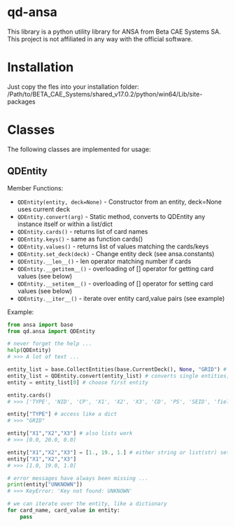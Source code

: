 
# qd-ansa 

This library is a python utility library for ANSA from Beta CAE Systems SA. 
This project is not affiliated in any way with the official software. 

# Installation

Just copy the fles into your installation folder: /Path/to/BETA_CAE_Systems/shared_v17.0.2/python/win64/Lib/site-packages

# Classes

The following classes are implemented for usage:

## QDEntity

Member Functions:
- ```QDEntity(entity, deck=None)``` - Constructor from an entity, deck=None uses current deck
- ```QDEntity.convert(arg)``` - Static method, converts to QDEntity any instance itself or within a list/dict
- ```QDEntity.cards()``` - returns list of card names
- ```QDEntity.keys()``` - same as function cards()
- ```QDEntity.values()``` - returns list of values matching the cards/keys
- ```QDEntity.set_deck(deck)``` - Change entity deck (see ansa.constants)
- ```QDEntity.__len__()``` - len operator matching number if cards
- ```QDEntity.__getitem__()``` - overloading of [] operator for getting card values (see below)
- ```QDEntity.__setitem__()``` - overloading of [] operator for setting card values (see below)
- ```QDEntity.__iter__()``` - iterate over entity card,value pairs (see example)


Example:
```python
from ansa import base
from qd.ansa import QDEntity

# never forget the help ...
help(QDEntity)
# >>> A lot of text ...

entity_list = base.CollectEntities(base.CurrentDeck(), None, "GRID") # some model is already existing
entity_list = QDEntity.convert(entity_list) # converts single entities, lists and dicts
entity = entity_list[0] # choose first entity

entity.cards()
# >>> ['TYPE', 'NID', 'CP', 'X1', 'X2', 'X3', 'CD', 'PS', 'SEID', 'field 10', 'Name', 'FROZEN_ID', 'FROZEN_DELETE', 'AUXILIARY', 'Comment']

entity["TYPE"] # access like a dict
# >>> "GRID"

entity["X1","X2","X3"] # also lists work
# >>> [0.0, 20.0, 0.0]

entity["X1","X2","X3"] = [1., 19., 1.] # either string or list(str) setter
entity["X1","X2","X3"]
# >>> [1.0, 19.0, 1.0]

# error messages have always been missing ...
print(entity["UNKNOWN"])
# >>> KeyError: 'Key not found: UNKNOWN' 

# we can iterate over the entity, like a dictionary
for card_name, card_value in entity:
    pass
```
